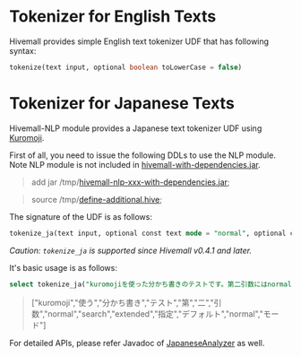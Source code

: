 <!-- 
  Hivemall: Hive scalable Machine Learning Library
  
  Licensed under the Apache License, Version 2.0 (the "License");
  you may not use this file except in compliance with the License.
  You may obtain a copy of the License at
  
          http://www.apache.org/licenses/LICENSE-2.0
          
  Unless required by applicable law or agreed to in writing, software
  distributed under the License is distributed on an "AS IS" BASIS,
  WITHOUT WARRANTIES OR CONDITIONS OF ANY KIND, either express or implied.
  See the License for the specific language governing permissions and
  limitations under the License.
-->

# Tokenizer for English Texts

Hivemall provides simple English text tokenizer UDF that has following syntax:
```sql
tokenize(text input, optional boolean toLowerCase = false)
```

# Tokenizer for Japanese Texts

Hivemall-NLP module provides a Japanese text tokenizer UDF using [Kuromoji](https://github.com/atilika/kuromoji). 

First of all, you need to issue the following DDLs to use the NLP module. Note NLP module is not included in [hivemall-with-dependencies.jar](https://github.com/myui/hivemall/releases).

> add jar /tmp/[hivemall-nlp-xxx-with-dependencies.jar](https://github.com/myui/hivemall/releases);

> source /tmp/[define-additional.hive](https://github.com/myui/hivemall/releases);

The signature of the UDF is as follows:
```sql
tokenize_ja(text input, optional const text mode = "normal", optional const array<string> stopWords, optional const array<string> stopTags)
```
_Caution: `tokenize_ja` is supported since Hivemall v0.4.1 and later._

It's basic usage is as follows:
```sql
select tokenize_ja("kuromojiを使った分かち書きのテストです。第二引数にはnormal/search/extendedを指定できます。デフォルトではnormalモードです。");
```
> ["kuromoji","使う","分かち書き","テスト","第","二","引数","normal","search","extended","指定","デフォルト","normal","モード"]

For detailed APIs, please refer Javadoc of [JapaneseAnalyzer](https://lucene.apache.org/core/5_3_1/analyzers-kuromoji/org/apache/lucene/analysis/ja/JapaneseAnalyzer.html) as well.